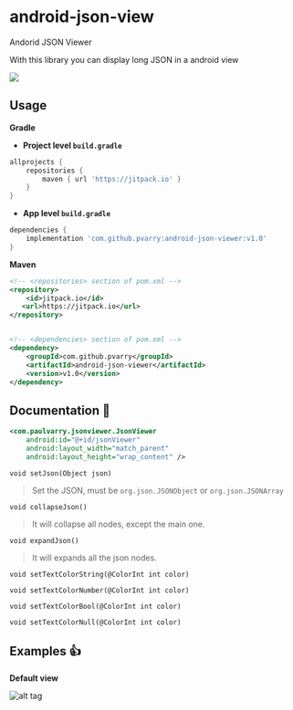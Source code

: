 # android-json-view
Andorid JSON Viewer

With this library you can display long JSON in a android view 

[![](https://jitpack.io/v/pvarry/android-json-viewer.svg)](https://jitpack.io/#pvarry/android-json-viewer)

## Usage

**Gradle**

- **Project level `build.gradle`**
```gradle
allprojects {
    repositories {
        maven { url 'https://jitpack.io' }
    }
}
```
- **App level `build.gradle`**
```gradle
dependencies {
    implementation 'com.github.pvarry:android-json-viewer:v1.0'
}
```

**Maven**

```xml
<!-- <repositories> section of pom.xml -->
<repository>
    <id>jitpack.io</id>
   <url>https://jitpack.io</url>
</repository>


<!-- <dependencies> section of pom.xml -->
<dependency>
    <groupId>com.github.pvarry</groupId>
    <artifactId>android-json-viewer</artifactId>
    <version>v1.0</version>
</dependency>
```

## Documentation :book:

```XML
<com.paulvarry.jsonviewer.JsonViewer
    android:id="@+id/jsonViewer"
    android:layout_width="match_parent"
    android:layout_height="wrap_content" />
```

`void setJson(Object json)`

> Set the JSON, must be `org.json.JSONObject` or `org.json.JSONArray`

`void collapseJson()`

> It will collapse all nodes, except the main one.

`void expandJson()`

> It will expands all the json nodes.

`void setTextColorString(@ColorInt int color)`

`void setTextColorNumber(@ColorInt int color)`

`void setTextColorBool(@ColorInt int color)`

`void setTextColorNull(@ColorInt int color)`

## Examples :+1:

**Default view**

![alt tag](https://raw.github.com/pvarry/android-json-viewer/master/screenshots/default.png)
